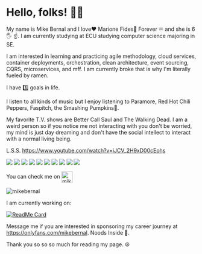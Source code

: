 
# Hello, folks! 👋🏽
My name is Mike Bernal and I love❤️ Marione Fides🦄 Forever ♾️ and she is 6 🖐️ ☝️. I am currently studying at ECU studying computer science majoring in SE.

I am interested in learning and practicing agile methodology, cloud services, container deployments,  orchestration, clean architecture, event sourcing, CQRS, microservices, and mff. I am currently broke that is why I'm literally fueled by ramen.

I have 3️⃣ goals in life.

I listen to all kinds of music but I enjoy listening to Paramore, Red Hot Chili Peppers, Faspitch, the Smashing Pumpkins🎃. 

My favorite T.V. shows are Better Call Saul and The Walking Dead. I am a weird person so if you notice me not interacting with you don't be worried, my mind is just day dreaming and don't have the social intellect to interact with a normal living being.

L.S.S. https://www.youtube.com/watch?v=iJCV_2H9xD00cEohs

![](https://img.shields.io/badge/OS-Windows-informational?style=flat&logo=<LOGO_NAME>&logoColor=white&color=2bbc8a)
![](https://img.shields.io/badge/OS-Linux-informational?style=flat&logo=<LOGO_NAME>&logoColor=white&color=2bbc8a)
![](https://img.shields.io/badge/IDE-VS_CODE-informational?style=flat&logo=<LOGO_NAME>&logoColor=white&color=2bbc8a)
![](https://img.shields.io/badge/IDE-PHPSTORM-informational?style=flat&logo=<LOGO_NAME>&logoColor=white&color=2bbc8a)
![](https://img.shields.io/badge/CODE-JavaScript-informational?style=flat&logo=<LOGO_NAME>&logoColor=white&color=2bbc8a)
![](https://img.shields.io/badge/CODE-WORDPRESS-informational?style=flat&logo=<LOGO_NAME>&logoColor=white&color=2bbc8a)
![](https://img.shields.io/badge/CODE-DRUPAL_8-informational?style=flat&logo=<LOGO_NAME>&logoColor=white&color=2bbc8a)
![](https://img.shields.io/badge/CODE-ANGULAR-informational?style=flat&logo=data:image/svg%2bxml;base64,<BASE64_DATA>)
![](https://img.shields.io/badge/CODE-REACT-informational?style=flat&logo=data:image/svg%2bxml;base64,<BASE64_DATA>)
![](https://img.shields.io/badge/CODE-.NET_CORE_WEB-informational?style=flat&logo=data:image/svg%2bxml;base64,<BASE64_DATA>)

<p>You can check me on <a href="https://linkedin.com/in/bernalmike" target="blank"><img align="center" src="https://cdn.jsdelivr.net/npm/simple-icons@3.0.1/icons/linkedin.svg" alt="mikebernal" height="30" width="30" /></a>
</p>

  <img align="center" src="https://github-readme-stats.vercel.app/api?username=mikebernal&show_icons=true" alt="mikebernal" />

<p>I am currently working on:</p>

[![ReadMe Card](https://github-readme-stats.vercel.app/api/pin/?username=mikebernal&repo=imagepicker)](https://github.com/mikebernal/imagepicker)

<!-- [![ReadMe Card](https://github-readme-stats.vercel.app/api/pin/?username=mikebernal&repo=sports-management-ui)](https://github.com/mikebernal/sports-management-ui)
[![ReadMe Card](https://github-readme-stats.vercel.app/api/pin/?username=mikebernal&repo=games)](https://github.com/mikebernal/games)
[![ReadMe Card](https://github-readme-stats.vercel.app/api/pin/?username=mikebernal&repo=competitors)](https://github.com/mikebernal/competitors)
[![ReadMe Card](https://github-readme-stats.vercel.app/api/pin/?username=mikebernal&repo=events)](https://github.com/mikebernal/events)
[![ReadMe Card](https://github-readme-stats.vercel.app/api/pin/?username=mikebernal&repo=reports)](https://github.com/mikebernal/reports)
[![ReadMe Card](https://github-readme-stats.vercel.app/api/pin/?username=mikebernal&repo=3gardens)](https://github.com/mikebernal/3gardens)
[![ReadMe Card](https://github-readme-stats.vercel.app/api/pin/?username=mikebernal&repo=mypetstore)](https://github.com/mikebernal/mypetstore)
[![ReadMe Card](https://github-readme-stats.vercel.app/api/pin/?username=mikebernal&repo=guitar-tuner)](https://github.com/mikebernal/guitar-tuner) -->


Message me if you are interested in sponsoring my career journey at https://onlyfans.com/mikebernal. Noods Inside :ramen:. 

Thank you so so so much for reading my page. ☮️
<!-- 
hosted with ❤ by GitHub -->
